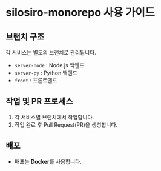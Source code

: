 # silosiro-monorepo 사용 가이드

## 브랜치 구조
각 서비스는 별도의 브랜치로 관리됩니다.
- `server-node` : Node.js 백엔드
- `server-py`   : Python 백엔드
- `front`       : 프론트엔드

## 작업 및 PR 프로세스
1. 각 서비스별 브랜치에서 작업합니다.
2. 작업 완료 후 Pull Request(PR)을 생성합니다.

## 배포
- 배포는 **Docker**를 사용합니다.
